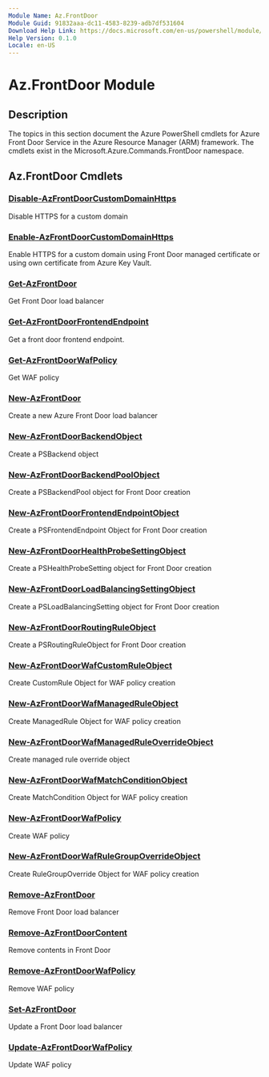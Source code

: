 ```yaml
---
Module Name: Az.FrontDoor
Module Guid: 91832aaa-dc11-4583-8239-adb7df531604
Download Help Link: https://docs.microsoft.com/en-us/powershell/module/az.frontdoor
Help Version: 0.1.0
Locale: en-US
---
```


# Az.FrontDoor Module
## Description
The topics in this section document the Azure PowerShell cmdlets for Azure Front Door Service in the Azure Resource Manager (ARM) framework. The cmdlets exist in the Microsoft.Azure.Commands.FrontDoor namespace.

## Az.FrontDoor Cmdlets
### [Disable-AzFrontDoorCustomDomainHttps](Disable-AzFrontDoorCustomDomainHttps.md)
Disable HTTPS for a custom domain

### [Enable-AzFrontDoorCustomDomainHttps](Enable-AzFrontDoorCustomDomainHttps.md)
Enable HTTPS for a custom domain using Front Door managed certificate or using own certificate from Azure Key Vault.

### [Get-AzFrontDoor](Get-AzFrontDoor.md)
Get Front Door load balancer

### [Get-AzFrontDoorFrontendEndpoint](Get-AzFrontDoorFrontendEndpoint.md)
Get a front door frontend endpoint.

### [Get-AzFrontDoorWafPolicy](Get-AzFrontDoorWafPolicy.md)
Get WAF policy

### [New-AzFrontDoor](New-AzFrontDoor.md)
Create a new Azure Front Door load balancer

### [New-AzFrontDoorBackendObject](New-AzFrontDoorBackendObject.md)
Create a PSBackend object

### [New-AzFrontDoorBackendPoolObject](New-AzFrontDoorBackendPoolObject.md)
Create a PSBackendPool object for Front Door creation

### [New-AzFrontDoorFrontendEndpointObject](New-AzFrontDoorFrontendEndpointObject.md)
Create a PSFrontendEndpoint Object for Front Door creation

### [New-AzFrontDoorHealthProbeSettingObject](New-AzFrontDoorHealthProbeSettingObject.md)
Create a PSHealthProbeSetting object for Front Door creation

### [New-AzFrontDoorLoadBalancingSettingObject](New-AzFrontDoorLoadBalancingSettingObject.md)
Create a PSLoadBalancingSetting object for Front Door creation

### [New-AzFrontDoorRoutingRuleObject](New-AzFrontDoorRoutingRuleObject.md)
Create a PSRoutingRuleObject for Front Door creation

### [New-AzFrontDoorWafCustomRuleObject](New-AzFrontDoorWafCustomRuleObject.md)
Create CustomRule Object for WAF policy creation

### [New-AzFrontDoorWafManagedRuleObject](New-AzFrontDoorWafManagedRuleObject.md)
Create ManagedRule Object for WAF policy creation

### [New-AzFrontDoorWafManagedRuleOverrideObject](New-AzFrontDoorWafManagedRuleOverrideObject.md)
Create managed rule override object

### [New-AzFrontDoorWafMatchConditionObject](New-AzFrontDoorWafMatchConditionObject.md)
Create MatchCondition Object for WAF policy creation

### [New-AzFrontDoorWafPolicy](New-AzFrontDoorWafPolicy.md)
Create WAF policy

### [New-AzFrontDoorWafRuleGroupOverrideObject](New-AzFrontDoorWafRuleGroupOverrideObject.md)
Create RuleGroupOverride Object for WAF policy creation

### [Remove-AzFrontDoor](Remove-AzFrontDoor.md)
Remove Front Door load balancer

### [Remove-AzFrontDoorContent](Remove-AzFrontDoorContent.md)
Remove contents in Front Door

### [Remove-AzFrontDoorWafPolicy](Remove-AzFrontDoorWafPolicy.md)
Remove WAF policy

### [Set-AzFrontDoor](Set-AzFrontDoor.md)
Update a Front Door load balancer

### [Update-AzFrontDoorWafPolicy](Update-AzFrontDoorWafPolicy.md)
Update WAF policy

